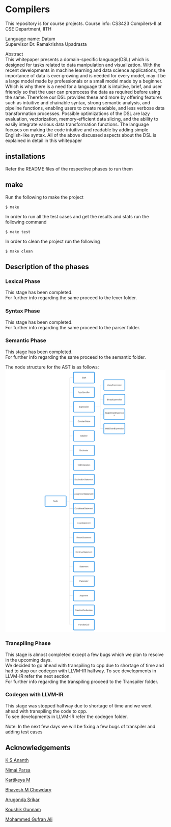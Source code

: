 # Compilers
This repository is for course projects. Course info: CS3423 Compilers-II at CSE Department, IITH

Language name: Datum\
Supervisor Dr. Ramakrishna Upadrasta

Abstract \
This whitepaper presents a domain-specific language(DSL) which is designed for tasks related
to data manipulation and visualization. With the recent developments in machine learning and
data science applications, the importance of data is ever growing and is needed for every model,
may it be a large model made by professionals or a small model made by a beginner. Which
is why there is a need for a language that is intuitive, brief, and user friendly so that the user
can preprocess the data as required before using the same. Therefore our DSL provides these
and more by offering features such as intuitive and chainable syntax, strong semantic analysis,
and pipeline functions, enabling users to create readable, and less verbose data transformation
processes. Possible optimizations of the DSL are lazy evaluation, vectorization, memory-efficient
data slicing, and the ability to easily integrate various data transformation functions. The
language focuses on making the code intuitive and readable by adding simple English-like syntax.
All of the above discussed aspects about the DSL is explained in detail in this whitepaper

## installations 

Refer the README files of the respective phases to run them

## make

Run the following to make the project

    $ make

In order to run all the test cases and get the results and stats run the following command

    $ make test

In order to clean the project run the following

    $ make clean

## Description of the phases

### Lexical Phase

This stage has been completed.\
For further info regarding the same proceed to the lexer folder.

### Syntax Phase

This stage has been completed.\
For further info regarding the same proceed to the parser folder.

### Semantic Phase

This stage has been completed.\
For further info regarding the same proceed to the semantic folder.

The node structure for the AST is as follows:
![AST](semantic/nodes.png)

### Transpiling Phase

This stage is almost completed except a few bugs which we plan to resolve in the upcoming days.\
We decided to go ahead with transpiling to cpp due to shortage of time and had to stop our codegen with LLVM-IR halfway. To see developments in LLVM-IR refer the next section.\
For further info regarding the transpiling proceed to the Transpiler folder.

### Codegen with LLVM-IR

This stage was stopped halfway due to shortage of time and we went ahead with transpiling the code to cpp.\
To see developments in LLVM-IR refer the codegen folder.


Note: In the next few days we will be fixing a few bugs of transpiler and adding test cases

## Acknowledgements

[K S Ananth](https://github.com/ksananth4424)

[Nimai Parsa](https://github.com/nimaiParsa)

[Kartikeya M](https://github.com/MKartikeya)

[Bhavesh M Chowdary](https://github.com/Bhaveshchowdary)

[Arugonda Srikar](https://github.com/Srikar-Arugonda-1)

[Koushik Gunnam](https://github.com/koushikgunnam)

[Mohammed Gufran Ali](https://github.com/Gufran2809)
